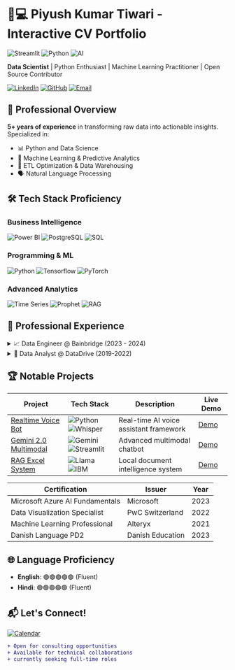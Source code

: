 # 👨💻 Piyush Kumar Tiwari - Interactive CV Portfolio

![Streamlit](https://img.shields.io/badge/Made_with-Streamlit-FF4B4B?style=for-the-badge&logo=streamlit)
![Python](https://img.shields.io/badge/Powered_by-Python-3776AB?style=for-the-badge&logo=python)
![AI](https://img.shields.io/badge/Specialization-Machine_Learning-FFD700?style=for-the-badge)

**Data Scientist** | Python Enthusiast | Machine Learning Practitioner | Open Source Contributor

[![LinkedIn](https://img.shields.io/badge/Connect-LinkedIn-blue?style=flat-square&logo=linkedin)](https://linkedin.com/in/pikt)
[![GitHub](https://img.shields.io/badge/View-GitHub-181717?style=flat-square&logo=github)](https://github.com/piktx)
[![Email](https://img.shields.io/badge/Contact-Email-D14836?style=flat-square&logo=gmail)](mailto:businessbypkt@gmail.com)

## 🚀 Professional Overview
**5+ years of experience** in transforming raw data into actionable insights. Specialized in:

- 📊 Python and Data Science
- 🤖 Machine Learning & Predictive Analytics
- 🔄 ETL Optimization & Data Warehousing
- 🗣️ Natural Language Processing

## 🛠️ Tech Stack Proficiency

### Business Intelligence
![Power BI](https://img.shields.io/badge/Power_BI-F2C811?style=for-the-badge&logo=powerbi)
![PostgreSQL](https://img.shields.io/badge/PostgreSQL-0078D4?style=for-the-badge&logo=postgres)
![SQL](https://img.shields.io/badge/SQL-4479A1?style=for-the-badge&logo=sql-server)

### Programming & ML
![Python](https://img.shields.io/badge/Python-3776AB?style=for-the-badge&logo=python)
![Tensorflow](https://img.shields.io/badge/Tensorflow-150458?style=for-the-badge&logo=tensorflow)
![PyTorch](https://img.shields.io/badge/PyTorch-F7931E?style=for-the-badge&logo=pytorch)

### Advanced Analytics
![Time Series](https://img.shields.io/badge/ARIMA_SARIMA-109649?style=for-the-badge)
![Prophet](https://img.shields.io/badge/Facebook_Prophet-109649?style=for-the-badge)
![RAG](https://img.shields.io/badge/RAG_Systems-430098?style=for-the-badge)

## 💼 Professional Experience

<details>
<summary>📈 Data Engineer @ Bainbridge (2023 - 2024)</summary>

- Analyzed trends and patterns in customer behaviors, improving insights by **30%**.  
- Designed surveys and polls, increasing response rates by **25%**.  
- Built end-to-end predictive models using ML algorithms, achieving **85% prediction accuracy**.  
- Streamlined ETL processes, improving data pipeline stability and reducing errors by **15%**.  
</details>

<details>
<summary>🔬 Data Analyst @ DataDrive (2019-2022)</summary>
  
</details>

## 🏆 Notable Projects

| Project | Tech Stack | Description | Live Demo |
|---------|------------|-------------|-----------|
| [Realtime Voice Bot](https://github.com/piktx/realtime_voice_bot) | ![Python](https://img.shields.io/badge/-Python-3776AB?logo=python) ![Whisper](https://img.shields.io/badge/-OpenAI_Whisper-412991) | Real-time AI voice assistant framework | [Demo](#) |
| [Gemini 2.0 Multimodal](https://github.com/piktx/gemini2.0_multimodal_chatbot) | ![Gemini](https://img.shields.io/badge/-Google_Gemini-4285F4) ![Streamlit](https://img.shields.io/badge/-Streamlit-FF4B4B) | Advanced multimodal chatbot | [Demo](#) |
| [RAG Excel System](https://github.com/piktx/RAG-over-Excel-using-IBM-Dockling-Llama-3.2-100-Locally-) | ![Llama](https://img.shields.io/badge/-Llama_3.2-FF6F00) ![IBM](https://img.shields.io/badge/-IBM_Dockling-052FAD) | Local document intelligence system | [Demo](#) |


| Certification | Issuer | Year |
|---------------|--------|-----|
| Microsoft Azure AI Fundamentals | Microsoft | 2023 |
| Data Visualization Specialist | PwC Switzerland | 2022 |
| Machine Learning Professional | Alteryx | 2021 |
| Danish Language PD2 | Danish Education | 2023 |

## 🌐 Language Proficiency

- **English**: 🟢🟢🟢🟢🟢 (Fluent)  
- **Hindi**: 🟢🟢🟢🟢🟢 (Fluent)  

## 📬 Let's Connect!

[![Calendar](https://img.shields.io/badge/Schedule_Meeting-Google_Calendar-4285F4?style=for-the-badge&logo=googlecalendar)](https://calendar.app.google/FsGercyJsWhBMhGr8)

```diff
+ Open for consulting opportunities
+ Available for technical collaborations
+ currently seeking full-time roles
